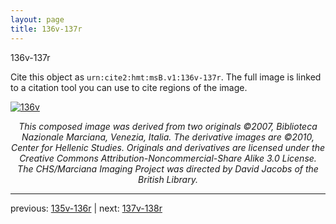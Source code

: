 ```yaml
---
layout: page
title: 136v-137r
---
```


136v-137r

Cite this object as `urn:cite2:hmt:msB.v1:136v-137r`. The full image is linked to a citation tool you can use to cite regions of the image.

[![136v](http://www.homermultitext.org/iipsrv?IIIF=/project/homer/pyramidal/deepzoom/hmt/vbbifolio/v1/vb_136v_137r.tif/full/800,/0/default.jpg)](http://www.homermultitext.org/ict2/?urn=urn:cite2:hmt:vbbifolio.v1:vb_136v_137r) 

<p style="text-align: center; font-style: italic;">This composed image was derived from two originals ©2007, Biblioteca Nazionale Marciana, Venezia, Italia. The derivative images are ©2010, Center for Hellenic Studies. Originals and derivatives are licensed under the Creative Commons Attribution-Noncommercial-Share Alike 3.0 License. The CHS/Marciana Imaging Project was directed by David Jacobs of the British Library.</p>

---

previous: [135v-136r](../135v-136r/) | next: [137v-138r](../137v-138r/)